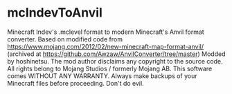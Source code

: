 # mcIndevToAnvil
Minecraft Indev's .mclevel format to modern Minecraft's Anvil format converter.
Based on modified code from https://www.mojang.com/2012/02/new-minecraft-map-format-anvil/
(archived at https://github.com/Awzaw/AnvilConverter/tree/master)
Modded by hoshinetsu. The mod author disclaims any copyright to the source code. All rights belong to Mojang Studios / formerly Mojang AB.
This software comes WITHOUT ANY WARRANTY. Always make backups of your Minecraft files before proceeding.
Don't do evil.
